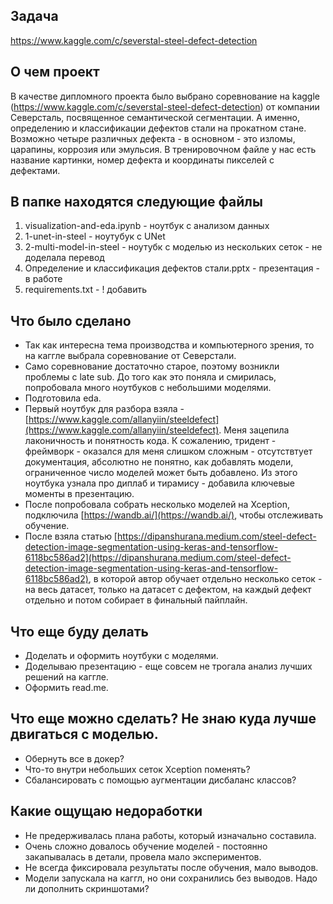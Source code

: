## Задача
https://www.kaggle.com/c/severstal-steel-defect-detection

## О чем проект
В качестве дипломного проекта было выбрано соревнование на kaggle (https://www.kaggle.com/c/severstal-steel-defect-detection) от компании Северсталь, посвященное семантической сегментации. А именно, определению и классификации дефектов стали на прокатном стане. Возможно четыре различных дефекта - в основном - это изломы, царапины, коррозия или эмульсия. В тренировочном файле у нас есть название картинки, номер дефекта и координаты пикселей с дефектами.

## В папке находятся следующие файлы
1. visualization-and-eda.ipynb - ноутбук с анализом данных
2. 1-unet-in-steel - ноутубук с UNet
3. 2-multi-model-in-steel - ноутубк с моделью из нескольких сеток - не доделала перевод
4. Определение и классификация дефектов стали.pptx - презентация - в работе
5. requirements.txt - ! добавить

## Что было сделано
- Так как интересна тема производства и компьютерного зрения, то на каггле выбрала соревнование от Северстали.
- Само соревнование достаточно старое, поэтому возникли проблемы с late sub. До того как это поняла и смирилась, попробовала много ноутбуков с небольшими моделями.
- Подготовила eda.
- Первый ноутбук для разбора взяла - [https://www.kaggle.com/allanyiin/steeldefect](https://www.kaggle.com/allanyiin/steeldefect). Меня зацепила лаконичность и понятность кода. К сожалению, тридент - фреймворк - оказался для меня слишком сложным -  отсутствтует документация,  абсолютно не понятно, как добавлять модели, ограниченное число моделей может быть добавлено. Из этого ноутбука узнала про диплаб и тирамису - добавила ключевые моменты в презентацию.
- После попробовала собрать несколько моделей на Xception, подключила [https://wandb.ai/](https://wandb.ai/), чтобы отслеживать обучение. 
- После взяла статью [https://dipanshurana.medium.com/steel-defect-detection-image-segmentation-using-keras-and-tensorflow-6118bc586ad2](https://dipanshurana.medium.com/steel-defect-detection-image-segmentation-using-keras-and-tensorflow-6118bc586ad2), в которой автор обучает отдельно несколько сеток - на весь датасет, только на датасет с дефектом, на каждый дефект отдельно и потом собирает в финальный пайплайн. 

## Что еще буду делать
- Доделать и оформить ноутбуки с моделями.
- Доделываю презентацию - еще совсем не трогала анализ лучших решений на каггле.
- Оформить read.me.

## Что еще можно сделать? Не знаю куда лучше двигаться с моделью.
- Обернуть все в докер? 
- Что-то внутри небольших сеток Xception поменять? 
- Сбалансировать с помощью аугментации дисбаланс классов?

## Какие ощущаю недоработки
- Не предерживалась плана работы, который изначально составила.
- Очень сложно довалось обучение моделей - постоянно закапывалась в детали, провела мало экспериментов. 
- Не всегда фиксировала результаты после обучения, мало выводов. 
- Модели запускала на каггл, но они сохранились без выводов. Надо ли дополнить скриншотами?
